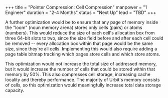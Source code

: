 +++
title = "Pointer Compression: Cell Compression"
manpower = "1 Engineer"
duration = "2-4 Months"
status = "Next Up"
lead = "TBD"
+++

A further optimization would be to ensure that any page of memory inside the "loom" (noun memory arena) stores only cells (pairs) or atoms (numbers).  This would reduce the size of each cell's allocation box from three 64-bit slots to two, since the size field before and after each cell could be removed -- every allocation box within that page would be the same size, since they're all cells.  Implementing this would also require adding a page table bitmap tracking which pages store cells and which store atoms.

This optimization would not increase the total size of addressed memory, but it would increase the number of cells that could be stored within that memory by 50%. This also compresses cell storage, increasing cache locality and thereby performance.   The majority of Urbit's memory consists of cells, so this optimization would meaningfully increase total data storage capacity.
